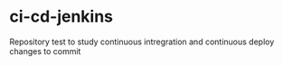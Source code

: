 # ci-cd-jenkins
Repository test to study continuous intregration and continuous deploy
changes to commit 
